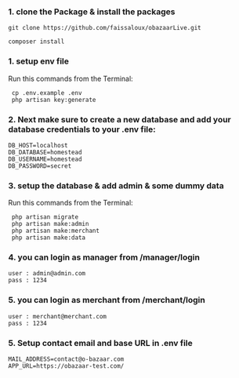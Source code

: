 

### 1. clone the Package & install the packages

```
git clone https://github.com/faissaloux/obazaarLive.git
```
```
composer install
```

### 1. setup env file
   
   Run this commands from the Terminal:

	 cp .env.example .env
	 php artisan key:generate


### 2. Next make sure to create a new database and add your database credentials to your .env file:

```
DB_HOST=localhost
DB_DATABASE=homestead
DB_USERNAME=homestead
DB_PASSWORD=secret
```


### 3. setup the database & add admin & some dummy data

Run this commands from the Terminal:

	 php artisan migrate
	 php artisan make:admin
     php artisan make:merchant
	 php artisan make:data

 
### 4. you can login as manager from /manager/login
 
	user : admin@admin.com
	pass : 1234
	
### 5. you can login as merchant from  /merchant/login

	user : merchant@merchant.com
	pass : 1234

### 5. Setup contact email and base URL in .env file

	MAIL_ADDRESS=contact@o-bazaar.com
	APP_URL=https://obazaar-test.com/
